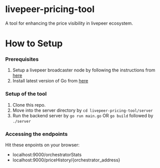 # livepeer-pricing-tool

A tool for enhancing the price visibility in livepeer ecosystem.


# How to Setup

### Prerequisites
1. Setup a livepeer broadcaster node by following the instructions from [here](https://livepeer.readthedocs.io/en/latest/quickstart.html)
2. Install latest version of Go from [here](https://golang.org/doc/install)

### Setup of the tool
1. Clone this repo.
2. Move into the server directory by `cd livepeer-pricing-tool/server`
3. Run the backend server by `go run main.go` OR `go build` followed by `./server`

### Accessing the endpoints 
Hit these enpoints on your browser:
* localhost:9000/orchestratorStats
* localhost:9000/priceHistory/{orchestrator_address}